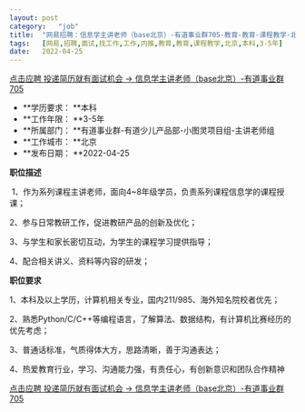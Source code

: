 ```yaml
---
layout:	post
category:	"job"
title:	"网易招聘：信息学主讲老师（base北京）-有道事业群705-教育-教育-课程教学-北京本科3-5年"
tags:	[网易,招聘,面试,找工作,工作,内推,教育,教育,课程教学,北京,本科,3-5年]
date:	2022-04-25
---
```


[点击应聘 投递简历就有面试机会 ->  信息学主讲老师（base北京）-有道事业群705](http://mobile.bole.netease.com/bole/boleDetail?id=35931&employeeId=346f03c3cda5f04c&key=all)



- **学历要求： **本科
- **工作年限： **3-5年
- **所属部门： **有道事业群-有道少儿产品部-小图灵项目组-主讲老师组
- **工作城市： **北京
- **发布日期： **2022-04-25



**职位描述**

&nbsp;1、作为系列课程主讲老师，面向4~8年级学员，负责系列课程信息学的课程授课；

2、参与日常教研工作，促进教研产品的创新及优化；

3、与学生和家长密切互动，为学生的课程学习提供指导；

4、配合相关讲义、资料等内容的研发；



**职位要求**

1、本科及以上学历，计算机相关专业，国内211/985、海外知名院校者优先；

2、熟悉Python/C/C++等编程语言，了解算法、数据结构，有计算机比赛经历的优先考虑；

3、普通话标准，气质得体大方，思路清晰，善于沟通表达；

4、热爱教育行业，学习、沟通能力强，有责任心，有创新意识和团队合作精神



[点击应聘 投递简历就有面试机会 ->  信息学主讲老师（base北京）-有道事业群705](http://mobile.bole.netease.com/bole/boleDetail?id=35931&employeeId=346f03c3cda5f04c&key=all)